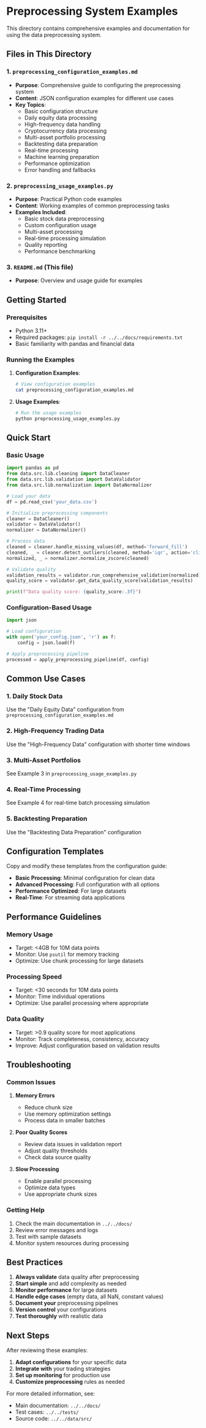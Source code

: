 # Preprocessing System Examples

This directory contains comprehensive examples and documentation for using the data preprocessing system.

## Files in This Directory

### 1. `preprocessing_configuration_examples.md`
- **Purpose**: Comprehensive guide to configuring the preprocessing system
- **Content**: JSON configuration examples for different use cases
- **Key Topics**:
  - Basic configuration structure
  - Daily equity data processing
  - High-frequency data handling
  - Cryptocurrency data processing
  - Multi-asset portfolio processing
  - Backtesting data preparation
  - Real-time processing
  - Machine learning preparation
  - Performance optimization
  - Error handling and fallbacks

### 2. `preprocessing_usage_examples.py`
- **Purpose**: Practical Python code examples
- **Content**: Working examples of common preprocessing tasks
- **Examples Included**:
  - Basic stock data preprocessing
  - Custom configuration usage
  - Multi-asset processing
  - Real-time processing simulation
  - Quality reporting
  - Performance benchmarking

### 3. `README.md` (This file)
- **Purpose**: Overview and usage guide for examples

## Getting Started

### Prerequisites
- Python 3.11+
- Required packages: `pip install -r ../../docs/requirements.txt`
- Basic familiarity with pandas and financial data

### Running the Examples

1. **Configuration Examples**:
   ```bash
   # View configuration examples
   cat preprocessing_configuration_examples.md
   ```

2. **Usage Examples**:
   ```bash
   # Run the usage examples
   python preprocessing_usage_examples.py
   ```

## Quick Start

### Basic Usage

```python
import pandas as pd
from data.src.lib.cleaning import DataCleaner
from data.src.lib.validation import DataValidator
from data.src.lib.normalization import DataNormalizer

# Load your data
df = pd.read_csv('your_data.csv')

# Initialize preprocessing components
cleaner = DataCleaner()
validator = DataValidator()
normalizer = DataNormalizer()

# Process data
cleaned = cleaner.handle_missing_values(df, method='forward_fill')
cleaned, _ = cleaner.detect_outliers(cleaned, method='iqr', action='clip')
normalized, _ = normalizer.normalize_zscore(cleaned)

# Validate quality
validation_results = validator.run_comprehensive_validation(normalized)
quality_score = validator.get_data_quality_score(validation_results)

print(f"Data quality score: {quality_score:.3f}")
```

### Configuration-Based Usage

```python
import json

# Load configuration
with open('your_config.json', 'r') as f:
    config = json.load(f)

# Apply preprocessing pipeline
processed = apply_preprocessing_pipeline(df, config)
```

## Common Use Cases

### 1. Daily Stock Data
Use the "Daily Equity Data" configuration from `preprocessing_configuration_examples.md`

### 2. High-Frequency Trading Data
Use the "High-Frequency Data" configuration with shorter time windows

### 3. Multi-Asset Portfolios
See Example 3 in `preprocessing_usage_examples.py`

### 4. Real-Time Processing
See Example 4 for real-time batch processing simulation

### 5. Backtesting Preparation
Use the "Backtesting Data Preparation" configuration

## Configuration Templates

Copy and modify these templates from the configuration guide:

- **Basic Processing**: Minimal configuration for clean data
- **Advanced Processing**: Full configuration with all options
- **Performance Optimized**: For large datasets
- **Real-Time**: For streaming data applications

## Performance Guidelines

### Memory Usage
- Target: <4GB for 10M data points
- Monitor: Use `psutil` for memory tracking
- Optimize: Use chunk processing for large datasets

### Processing Speed
- Target: <30 seconds for 10M data points
- Monitor: Time individual operations
- Optimize: Use parallel processing where appropriate

### Data Quality
- Target: >0.9 quality score for most applications
- Monitor: Track completeness, consistency, accuracy
- Improve: Adjust configuration based on validation results

## Troubleshooting

### Common Issues

1. **Memory Errors**
   - Reduce chunk size
   - Use memory optimization settings
   - Process data in smaller batches

2. **Poor Quality Scores**
   - Review data issues in validation report
   - Adjust quality thresholds
   - Check data source quality

3. **Slow Processing**
   - Enable parallel processing
   - Optimize data types
   - Use appropriate chunk sizes

### Getting Help

1. Check the main documentation in `../../docs/`
2. Review error messages and logs
3. Test with sample datasets
4. Monitor system resources during processing

## Best Practices

1. **Always validate** data quality after preprocessing
2. **Start simple** and add complexity as needed
3. **Monitor performance** for large datasets
4. **Handle edge cases** (empty data, all NaN, constant values)
5. **Document your** preprocessing pipelines
6. **Version control** your configurations
7. **Test thoroughly** with realistic data

## Next Steps

After reviewing these examples:

1. **Adapt configurations** for your specific data
2. **Integrate with** your trading strategies
3. **Set up monitoring** for production use
4. **Customize preprocessing** rules as needed

For more detailed information, see:
- Main documentation: `../../docs/`
- Test cases: `../../tests/`
- Source code: `../../data/src/`